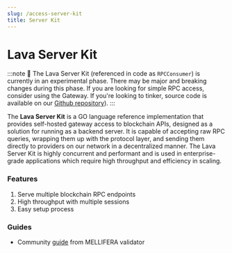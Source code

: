 ```yaml
---
slug: /access-server-kit
title: Server Kit
---
```

# Lava Server Kit

:::note 
🧪
The Lava Server Kit (referenced in code as `RPCConsumer`) is currently in an experimental phase. There may be major and breaking changes during this phase. If you are looking for simple RPC access, consider using the Gateway. If you're looking to tinker, source code is available on our [Github repository](https://github.com/lavanet/lava/tree/main/protocol/rpcconsumer)). 
:::

The **Lava Server Kit** is a GO language reference implementation that provides self-hosted gateway access to blockchain APIs, designed as a solution for running as a backend server. It is capable of accepting raw RPC queries, wrapping them up with the protocol layer, and sending them directly to providers on our network in a decentralized manner. The Lava Server Kit is highly concurrent and performant and is used in enterprise-grade applications which require high throughput and efficiency in scaling. 



### Features

1. Serve multiple blockchain RPC endpoints
2. High throughput with multiple sessions
3. Easy setup process

### Guides
- Community [guide](https://services.mellifera.network/testnets/lava-network/RPC_Consumer) from MELLIFERA validator